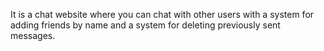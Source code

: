 It is a chat website where you can chat with other users with a system for adding friends by name and a system for deleting previously sent messages.
